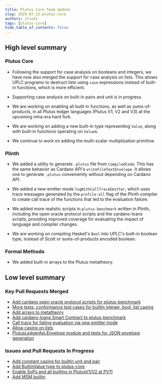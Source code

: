 ```yaml
---
title: Plutus Core Team Update
slug: 2025-07-23-plutus-core
authors: zliu41
tags: [plutus-core]
hide_table_of_contents: false
---
```


## High level summary

### Plutus Core

- Following the support for case analysis on booleans and integers, we have now also merged the support for case analysis on lists.
  This allows UPLC programs to destruct lists using `case` expressions instead of built-in functions, which is more efficient.

- Supporting case analysis on bulit-in pairs and unit is in progress.

- We are working on enabling all built-in functions, as well as sums-of-products, in all Plutus ledger languages (Plutus V1, V2 and V3) at the upcoming intra-era hard fork.

- We are working on adding a new built-in type representing `Value`, along with built-in functions operating on `Value`s.

- We continue to work on adding the multi-scalar multiplization primitive.

### Plinth

- We added a utility to generate `.plutus` file from `CompiledCode`.
  This has the same behavior as Cardano API's `writeFileTextEnvelope`.
  It allows one to generate `.plutus` conveniently without depending on Cardano API.

- We added a new emitter mode `logWithCallTraceEmitter`, which uses trace messages generated by the `profile-all` flag of the Plinth compiler to create call trace of the functions that led to the evaluation failure.

- We added more realistic scripts in `plutus-benchmark` written in Plinth, including the open oracle protocol scripts and the cardano-loans scripts, providing improved coverage for evaluating the impact of language and compiler changes.

- We are working on compiling Haskell's `Bool` into UPLC's built-in boolean type, instead of Scott or sums-of-products encoded boolean.

### Formal Methods

- We added built-in arrays to the Plutus metatheory.

## Low level summary

### Key Pull Requests Merged

- [Add cardano open oracle protocol scripts for plutus-benchmark](https://github.com/IntersectMBO/plutus/pull/7156)
- [More tests, conformance test cases for builtin integer, bool, list casing](https://github.com/IntersectMBO/plutus/pull/7218)
- [Add arrays to metatheory](https://github.com/IntersectMBO/plutus/pull/7127)
- [Add cardano-loans Smart Contract to plutus-benchmark](https://github.com/IntersectMBO/plutus/pull/7206)
- [Call trace for failing evaluation via new emitter mode](https://github.com/IntersectMBO/plutus/pull/7178)
- [Allow casing on lists](https://github.com/IntersectMBO/plutus/pull/7188)
- [PlutusLedgerApi.Envelope module and tests for JSON envelope generation](https://github.com/IntersectMBO/plutus/pull/7197)

### Issues and Pull Requests In Progress

- [Add constant casing for builtin unit and pair](https://github.com/IntersectMBO/plutus/pull/7221)
- [Add BuiltinValue type to plutus-core](https://github.com/IntersectMBO/plutus/pull/7225)
- [Enable SoPs and all builtins in PlutusV1/V2 at PV11](https://github.com/IntersectMBO/plutus/pull/7223)
- [Add MSM builtin](https://github.com/IntersectMBO/plutus/pull/7074)
